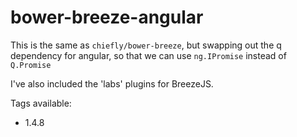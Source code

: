 bower-breeze-angular
============

This is the same as `chiefly/bower-breeze`, but swapping out the q dependency for angular, so that we can use `ng.IPromise` instead of `Q.Promise`

I've also included the 'labs' plugins for BreezeJS.

Tags available:
 - 1.4.8